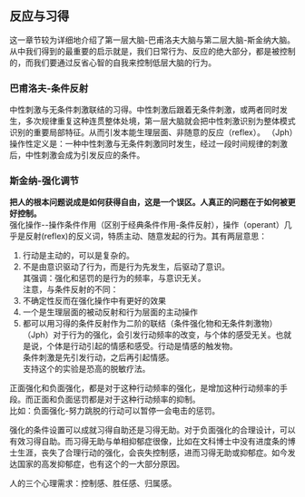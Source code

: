 ## 反应与习得

这一章节较为详细地介绍了第一层大脑-巴甫洛夫大脑与第二层大脑-斯金纳大脑。从中我们得到的最重要的启示就是，我们日常行为、反应的绝大部分，都是被控制的，而我们要通过反省心智的自我来控制低层大脑的行为。

### 巴甫洛夫-条件反射

中性刺激与无条件刺激联结的习得。中性刺激后跟着无条件刺激，或两者同时发生，多次规律重复这种连贯整体处境，第一层大脑就会把中性刺激识别为整体模式识别的重要局部特征。从而引发本能生理层面、非随意的反应（reflex）。
（Jph）操作性定义是：一种中性刺激与无条件刺激同时发生，经过一段时间规律的刺激后，中性刺激会成为引发反应的条件。  

### 斯金纳-强化调节

**把人的根本问题说成是如何获得自由，这是一个误区。人真正的问题在于如何被更好控制。**  
强化操作--操作条件作用（区别于经典条件作用-条件反射），操作（operant）几乎是反射(reflex)的反义词，特质主动、随意发起的行为。其有两层意思：  
1. 行动是主动的，可以是复杂的。
2. 不是由意识驱动了行为，而是行为先发生，后驱动了意识。  
其强调：强化和惩罚的是行为的频率，与意识无关。  
注意，与条件反射的不同：
1. 不确定性反而在强化操作中有更好的效果
2. 一个是生理层面的被动反射和行为层面的主动操作
3. 都可以用习得的条件反射作为二阶的联结（条件强化物和无条件刺激物）
（Jph）对于行为的强化，会引发行动频率的改变，与个体的感受无关。也就是说，个体是行动引起的情感和感受。行动是情感的触发物。  
条件刺激是先引发行动，之后再引起情感。  
支持这个的实验是恐高的脱敏疗法。  

正面强化和负面强化，都是对于这种行动频率的强化，是增加这种行动频率的手段。而正面和负面惩罚都是对于这种行动频率的抑制。  
比如：负面强化-努力跳脱的行动可以暂停一会电击的惩罚。

强化的条件设置可以成就习得自助还是习得无助。对于负面强化的合理设计，可以有效习得自助。而习得无助与单相抑郁症很像，比如在文科博士中没有进度条的博士生涯，丧失了合理行动的强化，会丧失控制感，进而习得无助或抑郁症。如今发达国家的高发抑郁症，也有这个的一大部分原因。  

人的三个心理需求：控制感、胜任感、归属感。
